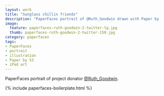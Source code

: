 ```yaml
---
layout: work
title: "Sunglass chillin friends"
description: "PaperFaces portrait of @Ruth_Goodwin drawn with Paper by 53 on an iPad."
image: 
  feature: paperfaces-ruth-goodwin-2-twitter-lg.jpg
  thumb: paperfaces-ruth-goodwin-2-twitter-150.jpg
category: paperfaces
tags: 
- PaperFaces
- portrait
- illustration
- Paper by 53
- iPad art
---
```


PaperFaces portrait of project donator [@Ruth_Goodwin](http://twitter.com/Ruth_Goodwin).

{% include paperfaces-boilerplate.html %}